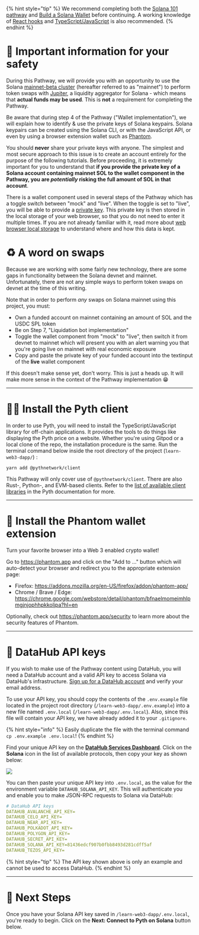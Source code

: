 {% hint style="tip" %}
We recommend completing both the [Solana 101 pathway](https://learn.figment.io/protocols/solana) and [Build a Solana Wallet](https://learn.figment.io/pathways/solana-wallet) before continuing. A working knowledge of [React hooks](https://reactjs.org/docs/hooks-intro.html) and [TypeScript/JavaScript](https://www.typescriptlang.org/) is also recommended.
{% endhint %}

# 🦺 Important information for your safety

During this Pathway, we will provide you with an opportunity to use the Solana [mainnet-beta cluster](https://docs.solana.com/clusters#mainnet-beta) (hereafter referred to as "mainnet") to perform token swaps with [Jupiter](https://jup.ag), a liquidity aggregator for Solana - which means that **actual funds may be used**. This is **not** a requirement for completing the Pathway.

Be aware that during step 4 of the Pathway ("Wallet implementation"), we will explain how to identify & use the private keys of Solana keypairs. Solana keypairs can be created using the Solana CLI, or with the JavaScript API, or even by using a browser extension wallet such as [Phantom](https://phantom.app).

You should **never** share your private keys with anyone. The simplest and most secure approach to this issue is to create an account entirely for the purpose of the following tutorials. Before proceeding, it is extremely important for you to understand that **if you provide the private key of a Solana account containing mainnet SOL to the wallet component in the Pathway, you are _potentially_ risking the full amount of SOL in that account**.

There is a wallet component used in several steps of the Pathway which has a toggle switch between "mock" and "live". When the toggle is set to "live", you will be able to provide a [private key](https://solana-labs.github.io/solana-web3.js/classes/Keypair.html). This private key is then stored in the local storage of your web browser, so that you do not need to enter it multiple times. If you are not already familiar with it, read more about [web browser local storage](https://blog.logrocket.com/localstorage-javascript-complete-guide/) to understand where and how this data is kept.

# ♻️ A word on swaps

Because we are working with some fairly new technology, there are some gaps in functionality between the Solana devnet and mainnet. Unfortunately, there are not any simple ways to perform token swaps on devnet at the time of this writing.

Note that in order to perform _any_ swaps on Solana mainnet using this project, you must:

- Own a funded account on mainnet containing an amount of SOL and the USDC SPL token
- Be on Step 7, "Liquidation bot implementation"
- Toggle the wallet component from "mock" to "live", then switch it from devnet to mainnet which will present you with an alert warning you that you're going live on mainnet with real economic exposure
- Copy and paste the private key of your funded account into the textinput of the **live** wallet component

If this doesn't make sense yet, don't worry. This is just a heads up. It will make more sense in the context of the Pathway implementation 😁

---

# 🧑‍💻 Install the Pyth client

In order to use Pyth, you will need to install the TypeScript/JavaScript library for off-chain applications. It provides the tools to do things like displaying the Pyth price on a website. Whether you're using Gitpod or a local clone of the repo, the installation procedure is the same. Run the terminal command below inside the root directory of the project (`learn-web3-dapp/`) :

```text
yarn add @pythnetwork/client
```

This Pathway will only cover use of `@pythnetwork/client`. There are also Rust-, Python-, and EVM-based clients. Refer to the [list of available client libraries](https://docs.pyth.network/consumers/client-libraries) in the Pyth documentation for more.

---

# 👻 Install the Phantom wallet extension

Turn your favorite browser into a Web 3 enabled crypto wallet!

Go to <https://phantom.app> and click on the "Add to ..." button which will auto-detect your browser and redirect you to the appropriate extension page:

- Firefox: https://addons.mozilla.org/en-US/firefox/addon/phantom-app/
- Chrome / Brave / Edge: https://chrome.google.com/webstore/detail/phantom/bfnaelmomeimhlpmgjnjophhpkkoljpa?hl=en

Optionally, check out <https://phantom.app/security> to learn more about the security features of Phantom.

---

# 🧩 DataHub API keys

If you wish to make use of the Pathway content using DataHub, you will need a DataHub account and a valid API key to access Solana via DataHub's infrastructure. [Sign up for a DataHub account](https://datahub.figment.io/sign_up) and verify your email address.

To use your API key, you should copy the contents of the `.env.example` file located in the project root directory (`/learn-web3-dapp/.env.example`) into a new file named `.env.local` (`/learn-web3-dapp/.env.local`). Also, since this file will contain your API key, we have already added it to your `.gitignore`.

{% hint style="info" %}
Easily duplicate the file with the terminal command `cp .env.example .env.local`!
{% endhint %}

Find your unique API key on the [**DataHub Services Dashboard**](https://datahub.figment.io/). Click on the **Solana** icon in the list of available protocols, then copy your key as shown below:

![](https://raw.githubusercontent.com/figment-networks/learn-web3-dapp/main/markdown/__images__/solana/solana-setup-00.gif?raw=true)

You can then paste your unique API key into `.env.local`, as the value for the environment variable `DATAHUB_SOLANA_API_KEY`. This will authenticate you and enable you to make JSON-RPC requests to Solana via DataHub:

```yaml
# DataHub API keys
DATAHUB_AVALANCHE_API_KEY=
DATAHUB_CELO_API_KEY=
DATAHUB_NEAR_API_KEY=
DATAHUB_POLKADOT_API_KEY=
DATAHUB_POLYGON_API_KEY=
DATAHUB_SECRET_API_KEY=
DATAHUB_SOLANA_API_KEY=81436edcf907b0fbb8493d281cdff5af
DATAHUB_TEZOS_API_KEY=
```

{% hint style="tip" %}
The API key shown above is only an example and cannot be used to access DataHub.
{% endhint %}

---

# 👣 Next Steps

Once you have your Solana API key saved in `/learn-web3-dapp/.env.local`, you're ready to begin.
Click on the **Next: Connect to Pyth on Solana** button below.

